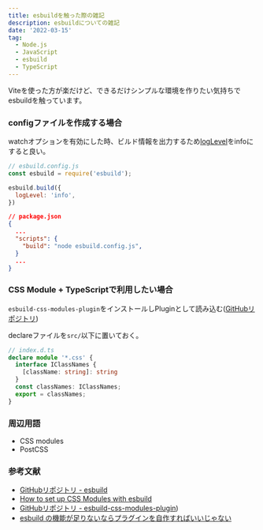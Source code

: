 ```yaml
---
title: esbuildを触った際の雑記
description: esbuildについての雑記
date: '2022-03-15'
tag:
  - Node.js
  - JavaScript
  - esbuild
  - TypeScript
---
```


Viteを使った方が楽だけど、できるだけシンプルな環境を作りたい気持ちでesbuildを触っています。


### configファイルを作成する場合
watchオプションを有効にした時、ビルド情報を出力するため[logLevel](https://esbuild.github.io/api/#log-level)をinfoにすると良い。
```javascript
// esbuild.config.js
const esbuild = require('esbuild');

esbuild.build({
  logLevel: 'info',
})
```
```json
// package.json
{
  ...
  "scripts": {
    "build": "node esbuild.config.js",
  }
  ...
}
```



### CSS Module + TypeScriptで利用したい場合
`esbuild-css-modules-plugin`をインストールしPluginとして読み込む([GitHubリポジトリ](https://github.com/indooorsman/esbuild-css-modules-plugin))


declareファイルを`src/`以下に置いておく。
```typescript
// index.d.ts
declare module '*.css' {
  interface IClassNames {
    [className: string]: string
  }
  const classNames: IClassNames;
  export = classNames;
}
```


### 周辺用語
- CSS modules
- PostCSS


### 参考文献
- [GitHubリポジトリ - esbuild](https://github.com/evanw/esbuild)
- [How to set up CSS Modules with esbuild](https://how-to.dev/how-to-set-up-css-modules-with-esbuild)
- [GitHubリポジトリ - esbuild-css-modules-plugin](https://github.com/indooorsman/esbuild-css-modules-plugin))
- [esbuild の機能が足りないならプラグインを自作すればいいじゃない](https://www.kabuku.co.jp/developers/create-your-own-esbuild-plugin)